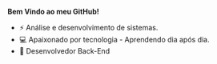 **Bem Vindo ao meu GitHub!**
- ⚡   Análise e desenvolvimento de sistemas.  
- 💻 Apaixonado por tecnologia - Aprendendo dia após dia. 
- 🤖 Desenvolvedor Back-End

<!---
marlonknupp/marlonknupp is a ✨ special ✨ repository because its `README.md` (this file) appears on your GitHub profile.
You can click the Preview link to take a look at your changes.
--->
